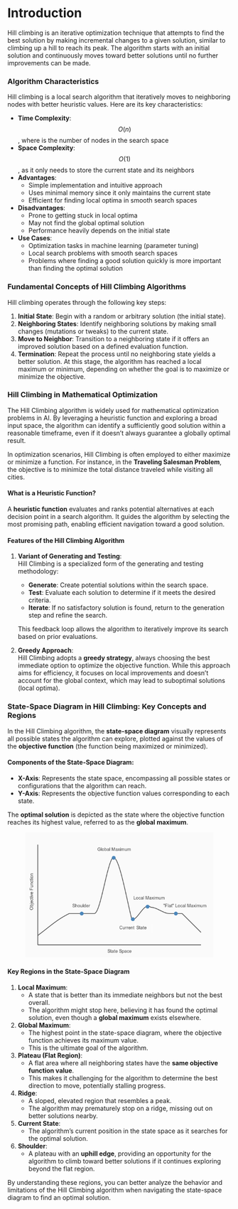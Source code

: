 # Introduction

Hill climbing is an iterative optimization technique that attempts to find the best solution by making incremental changes to a given solution, similar to climbing up a hill to reach its peak. The algorithm starts with an initial solution and continuously moves toward better solutions until no further improvements can be made.

### Algorithm Characteristics

Hill climbing is a local search algorithm that iteratively moves to neighboring nodes with better heuristic values. Here are its key characteristics:

* **Time Complexity**: $$O(n)$$, where is the number of nodes in the search space
* **Space Complexity**: $$O(1)$$, as it only needs to store the current state and its neighbors
* **Advantages**:
  * Simple implementation and intuitive approach
  * Uses minimal memory since it only maintains the current state
  * Efficient for finding local optima in smooth search spaces
* **Disadvantages**:
  * Prone to getting stuck in local optima
  * May not find the global optimal solution
  * Performance heavily depends on the initial state
* **Use Cases**:
  * Optimization tasks in machine learning (parameter tuning)
  * Local search problems with smooth search spaces
  * Problems where finding a good solution quickly is more important than finding the optimal solution

### Fundamental Concepts of Hill Climbing Algorithms

Hill climbing operates through the following key steps:

1. **Initial State**: Begin with a random or arbitrary solution (the initial state).
2. **Neighboring States**: Identify neighboring solutions by making small changes (mutations or tweaks) to the current state.
3. **Move to Neighbor**: Transition to a neighboring state if it offers an improved solution based on a defined evaluation function.
4. **Termination**: Repeat the process until no neighboring state yields a better solution. At this stage, the algorithm has reached a local maximum or minimum, depending on whether the goal is to maximize or minimize the objective.

### Hill Climbing in Mathematical Optimization

The Hill Climbing algorithm is widely used for mathematical optimization problems in AI. By leveraging a heuristic function and exploring a broad input space, the algorithm can identify a sufficiently good solution within a reasonable timeframe, even if it doesn’t always guarantee a globally optimal result.

In optimization scenarios, Hill Climbing is often employed to either maximize or minimize a function. For instance, in the **Traveling Salesman Problem**, the objective is to minimize the total distance traveled while visiting all cities.

#### What is a Heuristic Function?

A **heuristic function** evaluates and ranks potential alternatives at each decision point in a search algorithm. It guides the algorithm by selecting the most promising path, enabling efficient navigation toward a good solution.

#### Features of the Hill Climbing Algorithm

1.  **Variant of Generating and Testing**:\
    Hill Climbing is a specialized form of the generating and testing methodology:

    * **Generate**: Create potential solutions within the search space.
    * **Test**: Evaluate each solution to determine if it meets the desired criteria.
    * **Iterate**: If no satisfactory solution is found, return to the generation step and refine the search.

    This feedback loop allows the algorithm to iteratively improve its search based on prior evaluations.
2. **Greedy Approach**:\
   Hill Climbing adopts a **greedy strategy**, always choosing the best immediate option to optimize the objective function. While this approach aims for efficiency, it focuses on local improvements and doesn’t account for the global context, which may lead to suboptimal solutions (local optima).

### State-Space Diagram in Hill Climbing: Key Concepts and Regions

In the Hill Climbing algorithm, the **state-space diagram** visually represents all possible states the algorithm can explore, plotted against the values of the **objective function** (the function being maximized or minimized).

#### **Components of the State-Space Diagram:**

* **X-Axis**: Represents the state space, encompassing all possible states or configurations that the algorithm can reach.
* **Y-Axis**: Represents the objective function values corresponding to each state.

The **optimal solution** is depicted as the state where the objective function reaches its highest value, referred to as the **global maximum**.

<div align="left"><figure><img src="../../../../../../../.gitbook/assets/ai-hill-climbing-state-space-diagram-min.png" alt=""><figcaption></figcaption></figure></div>

#### Key Regions in the State-Space Diagram

1. **Local Maximum**:
   * A state that is better than its immediate neighbors but not the best overall.
   * The algorithm might stop here, believing it has found the optimal solution, even though a **global maximum** exists elsewhere.
2. **Global Maximum**:
   * The highest point in the state-space diagram, where the objective function achieves its maximum value.
   * This is the ultimate goal of the algorithm.
3. **Plateau (Flat Region)**:
   * A flat area where all neighboring states have the **same objective function value**.
   * This makes it challenging for the algorithm to determine the best direction to move, potentially stalling progress.
4. **Ridge**:
   * A sloped, elevated region that resembles a peak.
   * The algorithm may prematurely stop on a ridge, missing out on better solutions nearby.
5. **Current State**:
   * The algorithm’s current position in the state space as it searches for the optimal solution.
6. **Shoulder**:
   * A plateau with an **uphill edge**, providing an opportunity for the algorithm to climb toward better solutions if it continues exploring beyond the flat region.

By understanding these regions, you can better analyze the behavior and limitations of the Hill Climbing algorithm when navigating the state-space diagram to find an optimal solution.
